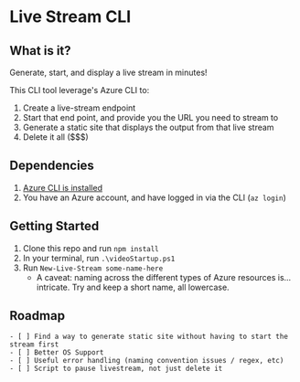 # Live Stream CLI

## What is it?
Generate, start, and display a live stream in minutes!

This CLI tool leverage's Azure CLI to:

1. Create a live-stream endpoint
2. Start that end point, and provide you the URL you need to stream to
3. Generate a static site that displays the output from that live stream
4. Delete it all ($$$)

## Dependencies

1. [Azure CLI is installed](https://docs.microsoft.com/en-us/cli/azure/install-azure-cli)
2. You have an Azure account, and have logged in via the CLI (`az login`)

## Getting Started
1. Clone this repo and run `npm install`
2. In your terminal, run  `.\videoStartup.ps1`
3. Run `New-Live-Stream some-name-here`
   - A caveat: naming across the different types of Azure resources is... intricate. Try and keep a short name, all lowercase.


## Roadmap
    - [ ] Find a way to generate static site without having to start the stream first
    - [ ] Better OS Support
    - [ ] Useful error handling (naming convention issues / regex, etc)
    - [ ] Script to pause livestream, not just delete it

